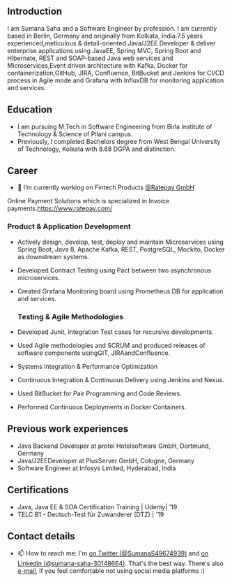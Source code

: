 <!-- **sumanas27/sumanas27** is a ✨ _special_ ✨ repository because its `README.md` (this file) appears on your GitHub profile. -->

## Introduction
I am Sumana Saha and a Software Engineer by profession. I am currently based in Berlin, Germany and originally from Kolkata, India.7.5 years experienced,meticulous & detail-oriented Java/J2EE Developer & deliver enterprise applications using JavaEE, Spring MVC, Spring Boot and Hibernate, REST and SOAP-based Java web services and Microservices,Event driven architecture with Kafka, Docker for containerization,GitHub, JIRA, Confluence, BitBucket and Jenkins for CI/CD process in Agile mode and Grafana with InfluxDB for monitoring application and services.

## Education
- I am pursuing M.Tech in Software Engineering from Birla Institute of Technology & Science of Pilani campus.
- Previously, I completed Bachelors degree from West Bengal University of Technology, Kolkata with 8.68 DGPA and distinction.

## Career
- 🔭 I’m currently working on Fintech Products [@Ratepay GmbH](https://www.ratepay.com/)

Online Payment Solutions which is specialized in Invoice payments.https://www.ratepay.com/

  ### Product & Application Development
- Actively design, develop, test, deploy and maintain Microservices using Spring Boot, Java 8, Apache Kafka, REST, PostgreSQL, Mockito, Docker as downstream systems. 
- Developed Contract Testing using Pact between two asynchronous microservices. 
- Created Grafana Monitoring board using Prometheus DB for application and services.

  ### Testing & Agile Methodologies
- Developed Junit, Integration Test cases for recursive developments.
- Used Agile methodologies and SCRUM and produced releases of software components usingGIT, JIRAandConfluence.
- Systems Integration & Performance Optimization
- Continuous Integration & Continuous Delivery using Jenkins and Nexus. 
- Used BitBucket for Pair Programming and Code Reviews.
- Performed Continuous Deployments in Docker Containers.

## Previous work experiences
- Java Backend Developer at protel Hotelsoftware GmbH, Dortmund, Germany
- Java/J2EEDeveloper at PlusServer GmbH, Cologne, Germany
- Software Engineer at Infosys Limited, Hyderabad, India

## Certifications
- Java, Java EE & SOA Certification Training | Udemy| '19
- TELC B1 - Deutsch-Test für Zuwanderer (DTZ) | '19

## Contact details
- 📫 How to reach me: I'm [on Twitter (@SumanaS49674939)](https://twitter.com/SumanaS49674939) and [on Linkedin (@sumana-saha-30148664)](https://www.linkedin.com/in/sumana-saha-30148664/). That's the best way. There's also [e-mail](mailto:sumanas27@gmail.com), if you feel comfortable not using social media platforms :)


